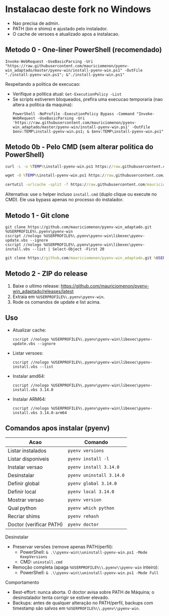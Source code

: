 # Instalacao deste fork no Windows

- Nao precisa de admin.
- PATH (bin e shims) e ajustado pelo instalador.
- O cache de versoes e atualizado apos a instalacao.

## Metodo 0 - One-liner PowerShell (recomendado)

```pwsh
Invoke-WebRequest -UseBasicParsing -Uri "https://raw.githubusercontent.com/mauriciomenon/pyenv-win_adaptado/master/pyenv-win/install-pyenv-win.ps1" -OutFile "./install-pyenv-win.ps1"; &"./install-pyenv-win.ps1"
```

Respeitando a politica de execucao:
- Verifique a politica atual: `Get-ExecutionPolicy -List`
- Se scripts estiverem bloqueados, prefira uma execucao temporaria (nao altera a politica da maquina):
  ```pwsh
  PowerShell -NoProfile -ExecutionPolicy Bypass -Command "Invoke-WebRequest -UseBasicParsing -Uri 'https://raw.githubusercontent.com/mauriciomenon/pyenv-win_adaptado/master/pyenv-win/install-pyenv-win.ps1' -OutFile $env:TEMP\install-pyenv-win.ps1; & $env:TEMP\install-pyenv-win.ps1"
  ```

## Metodo 0b - Pelo CMD (sem alterar politica do PowerShell)

```cmd
curl -L -o %TEMP%\install-pyenv-win.ps1 https://raw.githubusercontent.com/mauriciomenon/pyenv-win_adaptado/master/pyenv-win/install-pyenv-win.ps1 && powershell -NoProfile -ExecutionPolicy Bypass -File %TEMP%\install-pyenv-win.ps1
```
```cmd
wget -O %TEMP%\install-pyenv-win.ps1 https://raw.githubusercontent.com/mauriciomenon/pyenv-win_adaptado/master/pyenv-win/install-pyenv-win.ps1 && powershell -NoProfile -ExecutionPolicy Bypass -File %TEMP%\install-pyenv-win.ps1
```
```cmd
certutil -urlcache -split -f https://raw.githubusercontent.com/mauriciomenon/pyenv-win_adaptado/master/pyenv-win/install-pyenv-win.ps1 %TEMP%\install-pyenv-win.ps1 && powershell -NoProfile -ExecutionPolicy Bypass -File %TEMP%\install-pyenv-win.ps1
```

Alternativa: use o helper incluso `install.cmd` (duplo clique ou execute no CMD). Ele usa bypass apenas no processo do instalador.

## Metodo 1 - Git clone

```pwsh
git clone https://github.com/mauriciomenon/pyenv-win_adaptado.git %USERPROFILE%\.pyenv\pyenv-win
cscript //nologo %USERPROFILE%\.pyenv\pyenv-win\libexec\pyenv-update.vbs --ignore
cscript //nologo %USERPROFILE%\.pyenv\pyenv-win\libexec\pyenv-install.vbs --list | Select-Object -First 20
```

```cmd
git clone https://github.com/mauriciomenon/pyenv-win_adaptado.git %USERPROFILE%\.pyenv\pyenv-win
```

## Metodo 2 - ZIP do release

1. Baixe o ultimo release: https://github.com/mauriciomenon/pyenv-win_adaptado/releases/latest
2. Extraia em `%USERPROFILE%\.pyenv\pyenv-win`.
3. Rode os comandos de update e list acima.

## Uso

- Atualizar cache:
  ```pwsh
  cscript //nologo %USERPROFILE%\.pyenv\pyenv-win\libexec\pyenv-update.vbs --ignore
  ```
- Listar versoes:
  ```pwsh
  cscript //nologo %USERPROFILE%\.pyenv\pyenv-win\libexec\pyenv-install.vbs --list
  ```
- Instalar amd64:
  ```pwsh
  cscript //nologo %USERPROFILE%\.pyenv\pyenv-win\libexec\pyenv-install.vbs 3.14.0
  ```
- Instalar ARM64:
  ```pwsh
  cscript //nologo %USERPROFILE%\.pyenv\pyenv-win\libexec\pyenv-install.vbs 3.14.0-arm64
  ```

## Comandos apos instalar (pyenv)

| Acao               | Comando                  |
|--------------------|--------------------------|
| Listar instalados  | `pyenv versions`         |
| Listar disponiveis | `pyenv install -l`       |
| Instalar versao    | `pyenv install 3.14.0`   |
| Desinstalar        | `pyenv uninstall 3.14.0` |
| Definir global     | `pyenv global 3.14.0`    |
| Definir local      | `pyenv local 3.14.0`     |
| Mostrar versao     | `pyenv version`          |
| Qual python        | `pyenv which python`     |
| Recriar shims      | `pyenv rehash`           |
| Doctor (verificar PATH) | `pyenv doctor`      |

Desinstalar
- Preservar versões (remove apenas PATH/perfil):
  - PowerShell: `& .\\pyenv-win\\uninstall-pyenv-win.ps1 -Mode KeepVersions`
  - CMD: `uninstall.cmd`
- Remoção completa (apaga `%USERPROFILE%\\.pyenv\\pyenv-win` inteiro):
  - PowerShell: `& .\\pyenv-win\\uninstall-pyenv-win.ps1 -Mode Full`

Comportamento
- Best-effort: nunca aborta. O doctor avisa sobre PATH de Máquina; o desinstalador tenta corrigir se estiver elevado.
- Backups: antes de qualquer alteração no PATH/perfil, backups com timestamp são salvos em `%USERPROFILE%\\.pyenv\\pyenv-win`.

